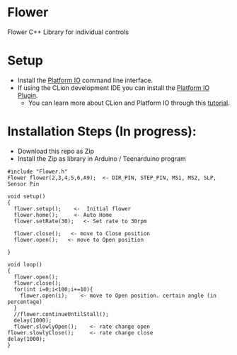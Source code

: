 # Flower
Flower C++ Library for individual controls


# Setup

* Install the [Platform IO](https://platformio.org/install/cli) command line interface.
* If using the CLion development IDE you can install the [Platform IO Plugin](https://plugins.jetbrains.com/plugin/13922-platformio-for-clion).
    * You can learn more about CLion and Platform IO through this [tutorial](https://blog.jetbrains.com/clion/2020/08/arduino-from-hobby-to-prof-p1/).


# Installation Steps (In progress):
- Download this repo as Zip
- Install the Zip as library in Arduino / Teenarduino program

```
#include "Flower.h"
Flower flower(2,3,4,5,6,A9);  <- DIR_PIN, STEP_PIN, MS1, MS2, SLP, Sensor Pin

void setup()
{
  flower.setup();    <-  Initial flower
  flower.home();     <- Auto Home
  flower.setRate(30);   <- Set rate to 30rpm
  
  flower.close();   <- move to Close position
  flower.open();   <- move to Open position

}

void loop()
{
  flower.open();
  flower.close();
  for(int i=0;i<100;i+=10){
    flower.open(i);    <- move to Open position. certain angle (in percentage)
  }
  //flower.continueUntilStall();
  delay(1000);
  flower.slowlyOpen();    <- rate change open
flower.slowlyClose();     <- rate change close
delay(1000);
}

```
